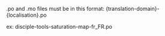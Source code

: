 .po and .mo files must be in this format:
{translation-domain}-{localisation}.po

ex:
disciple-tools-saturation-map-fr_FR.po
